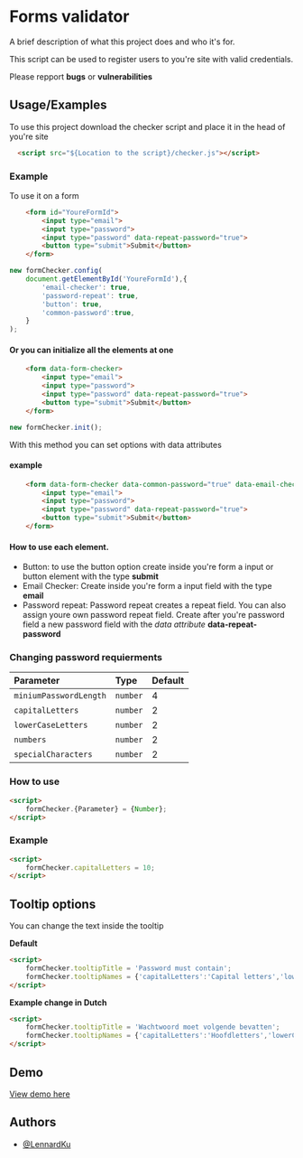 
# Forms validator

A brief description of what this project does and who it's for.

This script can be used to register users to you're site with valid credentials.

Please repport **bugs** or **vulnerabilities**





## Usage/Examples

To use this project download the checker script and place it in the head of you're site

```html
  <script src="${Location to the script}/checker.js"></script>
```

### Example

To use it on a form 

``` html
    <form id="YoureFormId">
        <input type="email">
        <input type="password">
        <input type="password" data-repeat-password="true">
        <button type="submit">Submit</button>
    </form>
```

``` javascript
new formChecker.config(
    document.getElementById('YoureFormId'),{
        'email-checker': true,
        'password-repeat': true,
        'button': true,
        'common-password':true,
    }
);
```

#### Or you can initialize all the elements at one

``` html
    <form data-form-checker>
        <input type="email">
        <input type="password">
        <input type="password" data-repeat-password="true">
        <button type="submit">Submit</button>
    </form>
```

``` javascript
new formChecker.init();
```

With this method you can set options with data attributes

#### example
``` html
    <form data-form-checker data-common-password="true" data-email-checker="true">
        <input type="email">
        <input type="password">
        <input type="password" data-repeat-password="true">
        <button type="submit">Submit</button>
    </form>
```

#### How to use each element.

 - Button: to use the button option create inside you're form a input or button element with the type **submit**
 - Email Checker: Create inside you're form a input field with the type **email**
 - Password repeat: Password repeat creates a repeat field. You can also assign youre own password repeat field. Create after you're password field a new password field with the *data attribute* **data-repeat-password** 
 
 ### Changing password requierments

| Parameter | Type     | Default                       |
| :-------- | :------- | :-------------------------------- |
| `miniumPasswordLength`      | `number` | 4 |
| `capitalLetters`      | `number` | 2 |
| `lowerCaseLetters`      | `number` | 2 |
| `numbers`      | `number` | 2 |
| `specialCharacters`      | `number` | 2 |

### How to use
``` html
<script>
    formChecker.{Parameter} = {Number};
</script>
```

### Example
``` html
<script>
    formChecker.capitalLetters = 10;
</script>
```

## Tooltip options

You can change the text inside the tooltip 

**Default**
``` html
<script>
    formChecker.tooltipTitle = 'Password must contain';
    formChecker.tooltipNames = {'capitalLetters':'Capital letters','lowerCaseLetters': 'Lowercase letters', 'numbers': 'Numbers','specialCharacters': 'Special characters' };
</script>
```

**Example change in Dutch**
``` html
<script>
    formChecker.tooltipTitle = 'Wachtwoord moet volgende bevatten';
    formChecker.tooltipNames = {'capitalLetters':'Hoofdletters','lowerCaseLetters': 'Kleine letters', 'numbers': 'Nummers','specialCharacters': 'Speciale karakters' };
</script>
```

## Demo

[View demo here](https://demo.lennardkuenen.dev/posts/validator/)

## Authors

- [@LennardKu](https://www.github.com/LennardKu)

